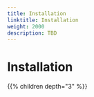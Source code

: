 ```yaml
---
title: Installation
linktitle: Installation
weight: 2000
description: TBD
---
```

# Installation

{{% children depth="3" %}}